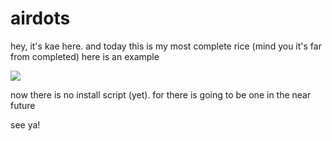 # airdots

hey, it's kae here. and today this is my most complete rice (mind you it's far from completed)
here is an example

![](https://media.discordapp.net/attachments/656998582808739871/909694098695389204/Selection_010.png?width=1021&height=574)

now there is no install script (yet). for there is going to be one in the near future

see ya!
